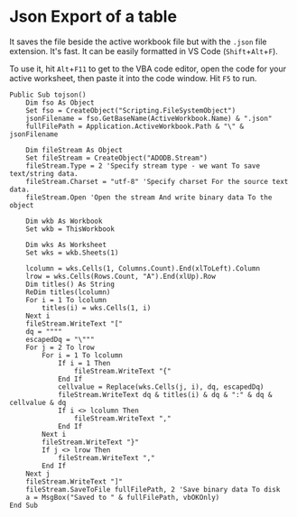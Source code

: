 # Json Export of a table

It saves the file beside the active workbook file but with the `.json` file extension. It's fast. It can be easily formatted in VS Code (`Shift`+`Alt`+`F`).

To use it, hit `Alt`+`F11` to get to the VBA code editor, open the code for your active worksheet, then paste it into the code window. Hit `F5` to run.
```visualbasic
Public Sub tojson()
    Dim fso As Object
    Set fso = CreateObject("Scripting.FileSystemObject")
    jsonFilename = fso.GetBaseName(ActiveWorkbook.Name) & ".json"
    fullFilePath = Application.ActiveWorkbook.Path & "\" & jsonFilename

    Dim fileStream As Object
    Set fileStream = CreateObject("ADODB.Stream")
    fileStream.Type = 2 'Specify stream type - we want To save text/string data.
    fileStream.Charset = "utf-8" 'Specify charset For the source text data.
    fileStream.Open 'Open the stream And write binary data To the object

    Dim wkb As Workbook
    Set wkb = ThisWorkbook

    Dim wks As Worksheet
    Set wks = wkb.Sheets(1)

    lcolumn = wks.Cells(1, Columns.Count).End(xlToLeft).Column
    lrow = wks.Cells(Rows.Count, "A").End(xlUp).Row
    Dim titles() As String
    ReDim titles(lcolumn)
    For i = 1 To lcolumn
        titles(i) = wks.Cells(1, i)
    Next i
    fileStream.WriteText "["
    dq = """"
    escapedDq = "\"""
    For j = 2 To lrow
        For i = 1 To lcolumn
            If i = 1 Then
                fileStream.WriteText "{"
            End If
            cellvalue = Replace(wks.Cells(j, i), dq, escapedDq)
            fileStream.WriteText dq & titles(i) & dq & ":" & dq & cellvalue & dq
            If i <> lcolumn Then
                fileStream.WriteText ","
            End If
        Next i
        fileStream.WriteText "}"
        If j <> lrow Then
            fileStream.WriteText ","
        End If
    Next j
    fileStream.WriteText "]"
    fileStream.SaveToFile fullFilePath, 2 'Save binary data To disk
    a = MsgBox("Saved to " & fullFilePath, vbOKOnly)
End Sub
```
